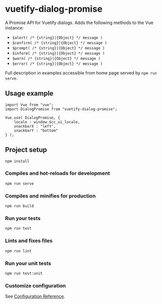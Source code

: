 # vuetify-dialog-promise

A Promise API for Vuetify dialogs. Adds the following methods to the Vue instance:

* `$alert( /* {string}|{Object} */ message )`
* `$confirm( /* {string}|{Object} */ message )`
* `$prompt( /* {string}|{Object} */ message )`
* `$inform( /* {string}|{Object} */ message )`
* `$warn( /* {string}|{Object} */ message )`
* `$error( /* {string}|{Object} */ message )`

Full description in examples accessible from home page served by `npm run serve`.

## Usage example

```
import Vue from "vue";
import DialogPromise from "vuetify-dialog-promise";

Vue.use( DialogPromise, {
    locale : window.$cc_ui_locale,
    snackbarX : "left",
    snackbarY : "bottom"
} );
```

## Project setup
```
npm install
```

### Compiles and hot-reloads for development
```
npm run serve
```

### Compiles and minifies for production
```
npm run build
```

### Run your tests
```
npm run test
```

### Lints and fixes files
```
npm run lint
```

### Run your unit tests
```
npm run test:unit
```

### Customize configuration
See [Configuration Reference](https://cli.vuejs.org/config/).
